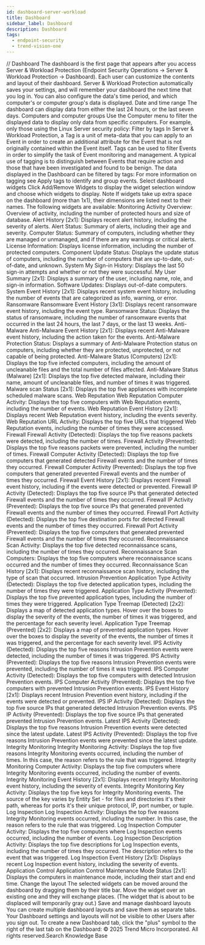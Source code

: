 ```yaml
---
id: dashboard-server-workload
title: Dashboard
sidebar_label: Dashboard
description: Dashboard
tags:
  - endpoint-security
  - trend-vision-one
---
```


/*<![CDATA[*/ $('#title').html($('meta[name=map-description]').attr('content')); /*]]>*/ Dashboard The dashboard is the first page that appears after you access Server & Workload Protection (Endpoint Security Operations → Server & Workload Protection → Dashboard). Each user can customize the contents and layout of their dashboard. Server & Workload Protection automatically saves your settings, and will remember your dashboard the next time that you log in. You can also configure the data's time period, and which computer's or computer group's data is displayed. Date and time range The dashboard can display data from either the last 24 hours, or the last seven days. Computers and computer groups Use the Computer menu to filter the displayed data to display only data from specific computers. For example, only those using the Linux Server security policy: Filter by tags In Server & Workload Protection, a Tag is a unit of meta-data that you can apply to an Event in order to create an additional attribute for the Event that is not originally contained within the Event itself. Tags can be used to filter Events in order to simplify the task of Event monitoring and management. A typical use of tagging is to distinguish between Events that require action and those that have been investigated and found to be benign. The data displayed in the Dashboard can be filtered by tags: For more information on tagging see Apply tags to identify and group events. Select dashboard widgets Click Add/Remove Widgets to display the widget selection window and choose which widgets to display. Note If widgets take up extra space on the dashboard (more than 1x1), their dimensions are listed next to their names. The following widgets are available: Monitoring Activity Overview: Overview of activity, including the number of protected hours and size of database. Alert History [2x1]: Displays recent alert history, including the severity of alerts. Alert Status: Summary of alerts, including their age and severity. Computer Status: Summary of computers, including whether they are managed or unmanaged, and if there are any warnings or critical alerts. License Information: Displays license information, including the number of protected computers. Component Update Status: Displays the update status of computers, including the number of computers that are up-to-date, out-of-date, and unknown. System My Sign-in History: Displays the last 50 sign-in attempts and whether or not they were successful. My User Summary [2x1]: Displays a summary of the user, including name, role, and sign-in information. Software Updates: Displays out-of-date computers. System Event History [2x1]: Displays recent system event history, including the number of events that are categorized as info, warning, or error. Ransomware Ransomware Event History [3x1]: Displays recent ransomware event history, including the event type. Ransomware Status: Displays the status of ransomware, including the number of ransomware events that occurred in the last 24 hours, the last 7 days, or the last 13 weeks. Anti-Malware Anti-Malware Event History [2x1]: Displays recent Anti-Malware event history, including the action taken for the events. Anti-Malware Protection Status: Displays a summary of Anti-Malware Protection status on computers, including whether they are protected, unprotected, or not capable of being protected. Anti-Malware Status (Computers) [2x1]: Displays the top five infected computers, including the amount of uncleanable files and the total number of files affected. Anti-Malware Status (Malware) [2x1]: Displays the top five detected malware, including their name, amount of uncleanable files, and number of times it was triggered. Malware scan Status [2x1]: Displays the top five appliances with incomplete scheduled malware scans. Web Reputation Web Reputation Computer Activity: Displays the top five computers with Web Reputation events, including the number of events. Web Reputation Event History [2x1]: Displays recent Web Reputation event history, including the events severity. Web Reputation URL Activity: Displays the top five URLs that triggered Web Reputation events, including the number of times they were accessed. Firewall Firewall Activity (Detected): Displays the top five reasons packets were detected, including the number of times. Firewall Activity (Prevented): Displays the top five reasons packets were prevented, including the number of times. Firewall Computer Activity (Detected): Displays the top five computers that generated detected Firewall events and the number of times they occurred. Firewall Computer Activity (Prevented): Displays the top five computers that generated prevented Firewall events and the number of times they occurred. Firewall Event History [2x1]: Displays recent Firewall event history, including if the events were detected or prevented. Firewall IP Activity (Detected): Displays the top five source IPs that generated detected Firewall events and the number of times they occurred. Firewall IP Activity (Prevented): Displays the top five source IPs that generated prevented Firewall events and the number of times they occurred. Firewall Port Activity (Detected): Displays the top five destination ports for detected Firewall events and the number of times they occurred. Firewall Port Activity (Prevented): Displays the top five computers that generated prevented Firewall events and the number of times they occurred. Reconnaissance Scan Activity: Displays the top five detected reconnaissance scans, including the number of times they occurred. Reconnaissance Scan Computers: Displays the top five computers where reconnaissance scans occurred and the number of times they occurred. Reconnaissance Scan History [2x1]: Displays recent reconnaissance scan history, including the type of scan that occurred. Intrusion Prevention Application Type Activity (Detected): Displays the top five detected application types, including the number of times they were triggered. Application Type Activity (Prevented): Displays the top five prevented application types, including the number of times they were triggered. Application Type Treemap (Detected) [2x2]: Displays a map of detected application types. Hover over the boxes to display the severity of the events, the number of times it was triggered, and the percentage for each severity level. Application Type Treemap (Prevented) [2x2]: Displays a map of prevented application types. Hover over the boxes to display the severity of the events, the number of times it was triggered, and the percentage for each severity level. IPS Activity (Detected): Displays the top five reasons Intrusion Prevention events were detected, including the number of times it was triggered. IPS Activity (Prevented): Displays the top five reasons Intrusion Prevention events were prevented, including the number of times it was triggered. IPS Computer Activity (Detected): Displays the top five computers with detected Intrusion Prevention events. IPS Computer Activity (Prevented): Displays the top five computers with prevented Intrusion Prevention events. IPS Event History [2x1]: Displays recent Intrusion Prevention event history, including if the events were detected or prevented. IPS IP Activity (Detected): Displays the top five source IPs that generated detected Intrusion Prevention events. IPS IP Activity (Prevented): Displays the top five source IPs that generated prevented Intrusion Prevention events. Latest IPS Activity (Detected): Displays the top five reasons Intrusion Prevention events were detected since the latest update. Latest IPS Activity (Prevented): Displays the top five reasons Intrusion Prevention events were prevented since the latest update. Integrity Monitoring Integrity Monitoring Activity: Displays the top five reasons Integrity Monitoring events occurred, including the number of times. In this case, the reason refers to the rule that was triggered. Integrity Monitoring Computer Activity: Displays the top five computers where Integrity Monitoring events occurred, including the number of events. Integrity Monitoring Event History [2x1]: Displays recent Integrity Monitoring event history, including the severity of events. Integrity Monitoring Key Activity: Displays the top five keys for Integrity Monitoring events. The source of the key varies by Entity Set - for files and directories it's their path, whereas for ports it's their unique protocol, IP, port number, or tuple. Log Inspection Log Inspection Activity: Displays the top five reasons Integrity Monitoring events occurred, including the number. In this case, the reason refers to the rule that was triggered. Log Inspection Computer Activity: Displays the top five computers where Log Inspection events occurred, including the number of events. Log Inspection Description Activity: Displays the top five descriptions for Log Inspection events, including the number of times they occurred. The description refers to the event that was triggered. Log Inspection Event History [2x1]: Displays recent Log Inspection event history, including the severity of events. Application Control Application Control Maintenance Mode Status [2x1]: Displays the computers in maintenance mode, including their start and end time. Change the layout The selected widgets can be moved around the dashboard by dragging them by their title bar. Move the widget over an existing one and they will exchange places. (The widget that is about to be displaced will temporarily gray out.) Save and manage dashboard layouts You can create multiple dashboard layouts and save them as separate tabs. Your Dashboard settings and layouts will not be visible to other Users after you sign out. To create a new Dashboard tab, click the "plus" symbol to the right of the last tab on the Dashboard: © 2025 Trend Micro Incorporated. All rights reserved.Search Knowledge Base